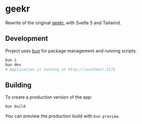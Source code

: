 # geekr

Rewrite of the original [geekr.](https://github.com/jarvis394/geekr) with Svelte 5 and Tailwind.

## Development

Project uses [bun](https://bun.sh/docs/installation) for package management and running scripts.

```bash
bun i
bun dev
# Application is running at http://localhost:5173
```

## Building

To create a production version of the app:

```bash
bun build
```

You can preview the production build with `bun preview`.
